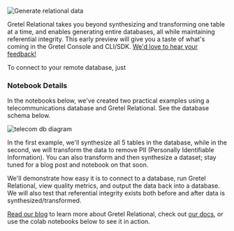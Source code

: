![Generate relational data](https://blueprints.gretel.cloud/use_cases/images/relational-data-generation.png "Generate multi-table synthetic data")

Gretel Relational takes you beyond synthesizing and transforming one table at a time, and enables generating entire databases, all while maintaining referential integrity. This early preview will give you a taste of what's coming in the Gretel Console and CLI/SDK. [We'd love to hear your feedback!](https://dqq4jigtkl1.typeform.com/to/Gibb8awJ)

To connect to your remote database, just 

### Notebook Details

In the notebooks below, we've created two practical examples using a telecommunications database and Gretel Relational. See the database schema below.

![telecom db diagram](https://blueprints.gretel.cloud/use_cases/images/telecom-db-small.png "Telecom Database Diagram")

In the first example, we'll synthesize all 5 tables in the database, while in the second, we will transform the data to remove PII (Personally Identifiable Information). You can also transform and then synthesize a dataset; stay tuned for a blog post and notebook on that soon.

We'll demonstrate how easy it is to connect to a database, run Gretel Relational, view quality metrics, and output the data back into a database. We will also test that referential integrity exists both before and after data is synthesized/transformed.

[Read our blog](https://gretel.ai/blog/generate-synthetic-databases-with-gretel-relational) to learn more about Gretel Relational, check out [our docs](https://docs.gretel.ai/reference/relational), or use the colab notebooks below to see it in action. 

